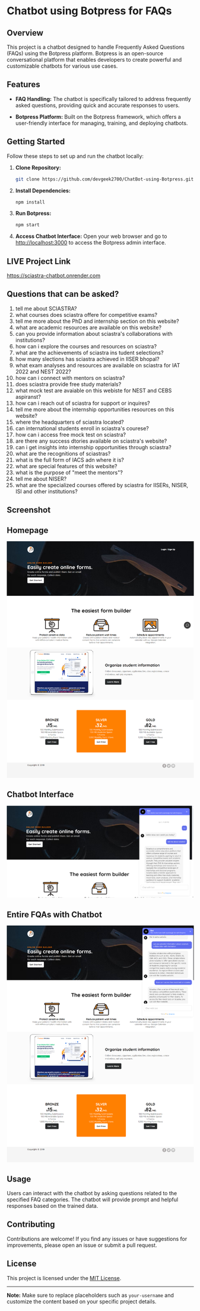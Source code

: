 # Chatbot using Botpress for FAQs

## Overview

This project is a chatbot designed to handle Frequently Asked Questions (FAQs) using the Botpress platform. Botpress is an open-source conversational platform that enables developers to create powerful and customizable chatbots for various use cases.

## Features

- **FAQ Handling:** The chatbot is specifically tailored to address frequently asked questions, providing quick and accurate responses to users.

- **Botpress Platform:** Built on the Botpress framework, which offers a user-friendly interface for managing, training, and deploying chatbots.


## Getting Started

Follow these steps to set up and run the chatbot locally:


1. **Clone Repository:**
   ```bash
   git clone https://github.com/devgeek2700/ChatBot-using-Botpress.git
   ```

2. **Install Dependencies:**
   ```bash
   npm install
   ```

3. **Run Botpress:**
   ```bash
   npm start
   ```

4. **Access Chatbot Interface:**
   Open your web browser and go to [http://localhost:3000](http://localhost:3000) to access the Botpress admin interface.

## LIVE Project Link
https://sciastra-chatbot.onrender.com

## Questions that can be asked?
1) tell me about SCIASTRA?
2) what courses does sciastra offere for competitive exams?
3) tell me more about the PhD and internship section on this website?
4) what are academic resources are available on this website?
5) can you provide information about sciastra's collaborations with institutions?
6) how can i explore the courses and resources on sciastra?
7) what are the achievements of sciastra ins tudent selections?
8) how many slections has sciastra achieved in IISER bhopal?
9) what exam analyses and resources are available on sciastra for IAT 2022 and NEST 2022?
10) how can i connect with mentors on sciastra?
11) does sciastra provide free study materials?
12) what mock test are avaiable on this webiste for NEST and CEBS aspiranst?
13) how can i reach out of sciastra for support or inquires?
14) tell me more about the internship opportunities resources on this website?
15) where the headquarters of sciastra located?
16) can international students enroll in sciastra's courese?
17) how can i access free mock test on sciastra?
18) are there any success dtories available on sciastra's website?
19) can i get insights into internship opportunities through sciastra?
20) what are the recognitions of sciastras?
21) what is the full form of IACS adn where it is?
22) what are special features of this website?
23) what is the purpose of "meet the mentors"?
24) tell me about NISER?
25) what are the specialized courses offered by sciastra for IISERs, NISER, ISI and other institutions?



## Screenshot

## Homepage 

![App Screenshot](https://github.com/devgeek2700/ChatBot-using-Botpress/blob/master/src/Output/o1.png?raw=true)

## Chatbot Interface

![App Screenshot](https://github.com/devgeek2700/ChatBot-using-Botpress/blob/master/src/Output/o2.png?raw=true)

## Entire FQAs with Chatbot

![App Screenshot](https://github.com/devgeek2700/ChatBot-using-Botpress/blob/master/src/Output/o3.png?raw=true)


## Usage

Users can interact with the chatbot by asking questions related to the specified FAQ categories. The chatbot will provide prompt and helpful responses based on the trained data.

## Contributing

Contributions are welcome! If you find any issues or have suggestions for improvements, please open an issue or submit a pull request.

## License

This project is licensed under the [MIT License](LICENSE).

---

**Note:** Make sure to replace placeholders such as `your-username` and customize the content based on your specific project details.
